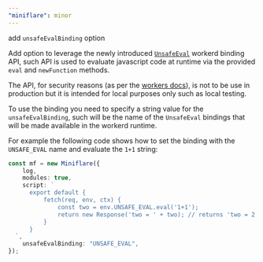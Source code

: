 ```yaml
---
"miniflare": minor
---
```


add `unsafeEvalBinding` option

Add option to leverage the newly introduced [`UnsafeEval`](https://github.com/cloudflare/workerd/pull/1338) workerd binding API,
such API is used to evaluate javascript code at runtime via the provided `eval` and `newFunction` methods.

The API, for security reasons (as per the [workers docs](https://developers.cloudflare.com/workers/runtime-apis/web-standards/#javascript-standards)), is not to be use in production but it is intended for local purposes only such as local testing.

To use the binding you need to specify a string value for the `unsafeEvalBinding`, such will be the name of the `UnsafeEval` bindings that will be made available in the workerd runtime.

For example the following code shows how to set the binding with the `UNSAFE_EVAL` name and evaluate the `1+1` string:

```ts
const mf = new Miniflare({
	log,
	modules: true,
	script: `
      export default {
          fetch(req, env, ctx) {
              const two = env.UNSAFE_EVAL.eval('1+1');
              return new Response('two = ' + two); // returns 'two = 2'
          }
      }
  `,
	unsafeEvalBinding: "UNSAFE_EVAL",
});
```
